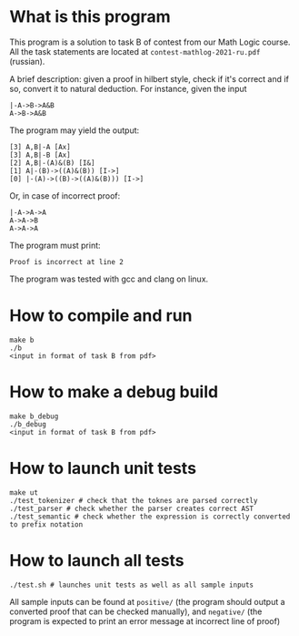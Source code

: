 # What is this program
This program is a solution to task B of contest from our Math Logic course.
All the task statements are located at `contest-mathlog-2021-ru.pdf` (russian).

A brief description: given a proof in hilbert style, check if it's correct and
if so, convert it to natural deduction. For instance, given the input
```
|-A->B->A&B
A->B->A&B
```
The program may yield the output:
```
[3] A,B|-A [Ax]
[3] A,B|-B [Ax]
[2] A,B|-(A)&(B) [I&]
[1] A|-(B)->((A)&(B)) [I->]
[0] |-(A)->((B)->((A)&(B))) [I->]
```
Or, in case of incorrect proof:
```
|-A->A->A
A->A->B
A->A->A
```
The program must print:
```
Proof is incorrect at line 2
```
The program was tested with gcc and clang on linux.
# How to compile and run
```
make b
./b
<input in format of task B from pdf>
```
# How to make a debug build
```
make b_debug
./b_debug
<input in format of task B from pdf>
```
# How to launch unit tests
```
make ut
./test_tokenizer # check that the toknes are parsed correctly
./test_parser # check whether the parser creates correct AST
./test_semantic # check whether the expression is correctly converted to prefix notation
```
# How to launch all tests
```
./test.sh # launches unit tests as well as all sample inputs
```
All sample inputs can be found at `positive/` (the program should output a
converted proof that can be checked manually), and `negative/` (the program is
expected to print an error message at incorrect line of proof)

